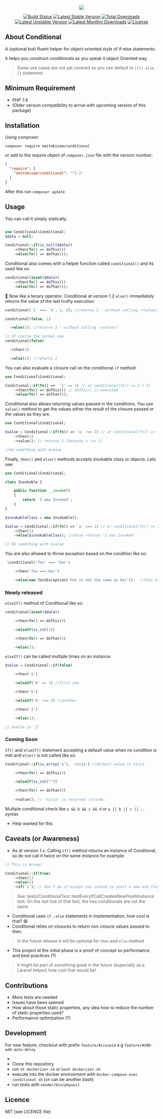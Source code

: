 <p align="center">
<img src="https://github.com/omitobi/assets/blob/master/conditional/twitter_header_photo_2.png">
</p>

<p align="center">
<a href="https://travis-ci.com/omitobi/conditional"> <img src="https://travis-ci.com/omitobi/conditional.svg?branch=master" alt="Build Status"/></a>
<a href="https://packagist.org/packages/omitobisam/conditional"> <img src="https://poser.pugx.org/omitobisam/conditional/v/stable" alt="Latest Stable Version"/></a>
<a href="https://packagist.org/packages/omitobisam/conditional"> <img src="https://poser.pugx.org/omitobisam/conditional/downloads" alt="Total Downloads"/></a>
<a href="https://packagist.org/packages/omitobisam/conditional"> <img src="https://poser.pugx.org/omitobisam/conditional/v/unstable" alt="Latest Unstable Version"/></a>
<a href="https://packagist.org/packages/omitobisam/conditional"> <img src="https://poser.pugx.org/omitobisam/conditional/d/monthly" alt="Latest Monthly Downloads"/></a>
  <a href="https://packagist.org/packages/omitobisam/conditional"> <img src="https://poser.pugx.org/omitobisam/conditional/license" alt="License"/></a>
</p>

## About Conditional

A (optional but) fluent helper for object-oriented style of if-else statements.

It helps you construct conditionals as you speak it object Oriented way.

> Some use cases are not yet covered so you can default to `if() else {}` statement.

## Minimum Requirement

- PHP 7.4
- (Older version compatibility to arrive with upcoming version of this package)

## Installation

Using composer:

`composer require omitobisam/conditional`

or add to the require object of `composer.json` file with the version number:

```json
{
  "require": {
    "omitobisam/conditional": "^1.1" 
  }
}
```

After this run `composer update`

## Usage

You can call it simply statically:

```php

use Conditional\Conditional;
$data = null;

Conditional::if(is_null($data))
    ->then(fn() => doThis())
    ->else(fn() => doThat());

```

Conditional also comes with a helper function called `conditional()` and its used like so:

```php
conditional(isset($data))
    ->then(fn() => doThis())
    ->else(fn() => doThat());
```

:tada: Now like a tenary operator. Conditional at version 1.2 `else()` immediately returns the value of the last truthy execution:

```php
conditional('1' === 'a', 1, 2); //returns 2 - without calling ->value()

conditional(false, 1)

  ->else(2); //returns 2 - without calling ->value()

// Of course the normal one
conditional(false)

  ->then(1)

  ->else(2); //returns 2
```

You can also evaluate a closure call on the conditional `if` method:

```php
use Conditional\Conditional;

Conditional::if(fn() =>  '1' == 1) // or conditional(fn() => 1 + 1)
    ->then(fn() => doThis()) // doThis() is executed
    ->else(fn() => doThat());
```

Conditional also allows returning values passed in the conditions.
You use `value()` method to get the values either the result of the closure passed or the values as they are. 

```php
use Conditional\Conditional;

$value = Conditional::if(fn() => 'a' !== 1) // or conditional(fn() => 'a' !== 1)
    ->then(1)
    ->value(); // returns 2 (because a !== 1)

//do something with $value
```

Finally, `then()`  and `else()` methods accepts invokable class or objects. Lets see:

```php
use Conditional\Conditional;

class Invokable {

    public function __invoke()
    {
        return 'I was Invoked';
    }
}

$invokableClass = new Invokable();

$value = Conditional::if(fn() => 'a' === 1) // or conditional(fn() => 1 + 1)
    ->then(1)
    ->else($invokableClass); //Value returns 'I was Invoked'

// Do something with $value
```

You are also allowed to throw exception based on the condition like so:

```php
 \conditional('foo' === 'bar')

    ->then('foo === bar')

    ->else(new TestException('Foo is not the same as bar'));  //this exception is thrown
```

### Newly released

`elseIf()` method of Conditional like so:

```php
conditional(isset($data))

    ->then(fn() => doThis())

    ->elseIf(is_int(1))

    ->then(fn() => doThat())

    ->else(2);
```

`elseIf()` can be called multiple times on an instance:

```php
$value = Conditional::if(false)

    ->then('a')

    ->elseIf('b' == 1) //first one

    ->then('b')

    ->elseIf('b' !== 2) //another

    ->then('2')

    ->else(1);

// $value is '2'
```

### Coming Soon

`If()` and `elseIf()` statement accepting a default value when no condition is met and `else()` is not called like so:

```php
Conditional::if(is_array('a'), 'ninja') //default value is ninja

    ->then(fn() => doThis())

    ->elseIf(is_int(""))

    ->then(fn() => doThat())
    
    ->value(); // 'ninja' is returned :scream:
```

Multiple conditional check like `a && b && c && d` or `a || b || c ||...` syntax

- Help wanted for this

## Caveats (or Awareness)

- As at version 1.x, Calling `if()` method returns an instance of Condtional, so do not call it twice on the same instance for example:

```php
// This is Wrong!

Conditional::if(true)
    ->then(1)
    ->else(2)
    ->if('1'); // Don't do it except you intend to start a new and fresh if Conditional
```
> See: tests/ConditionalTest::testEveryIfCallCreatesNewFreshInstance test. On the last line of that test, the two conditionals are not the same.
- Conditional uses `if..else` statements in implementation, how cool is that? :smile:
- Conditional relies on closures to return non closure values passed to then.
> In the future release it will be optional for `then` and `else` method
- This project at the initial phase is a proof of concept so performance and best practices (?)
> It might be part of something great in the future (especially as a Laravel helper) how cool that would be!

## Contributions

- More tests are needed
- Issues have been opened
- How about those static properties, any idea how to reduce the number of static properties used?
- Performance optimization (?)

## Development

For new feature, checkout with prefix `feature/#issueid` e.g `feature/#100-add-auto-deloy`

- 
- Clone this repository
- run `sh dockerizer.sh` or `bash dockerizer.sh`
- execute into the docker environment with `docker-compose exec conditional sh` (`sh` can be another bash)
- run tests with `vendor/bin/phpunit`

## Licence

MIT (see LICENCE file)
